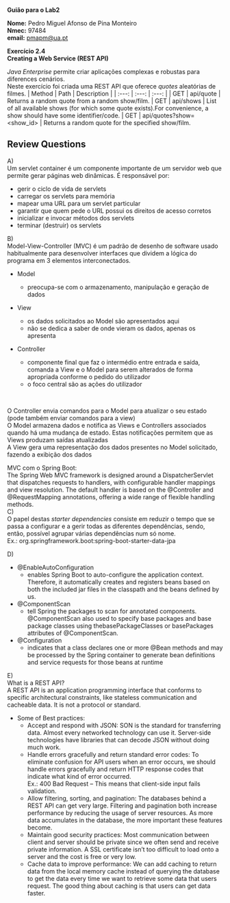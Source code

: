 **Guião para o Lab2**

**Nome:** Pedro Miguel Afonso de Pina Monteiro <br>
**Nmec:** 97484 <br>
**email:** pmapm@ua.pt

**Exercício 2.4**<br>
**Creating a Web Service (REST API)**<br>

*Java Enterprise* permite criar aplicações complexas e robustas para diferences cenários.<br>
Neste exercício foi criada uma REST API que oferece *quotes* aleatórias de filmes.
| Method | Path | Description |
| :---: | :---: | :---: |
| GET | api/quote | Returns a random quote from a random show/film.
| GET | api/shows | List of all available shows (for which some quote exists).For convenience, a show should have some identifier/code.
| GET | api/quotes?show=<show_id> | Returns a random quote for the specified show/film.

## **Review Questions**
A) <br>
Um servlet container é um componente importante de um servidor web que permite gerar páginas web dinâmicas. É responsável por:
- gerir o ciclo de vida de servlets
- carregar os servlets para memória
- mapear uma URL para um servlet particular
- garantir que quem pede o URL possui os direitos de acesso corretos
- inicializar e invocar métodos dos servlets
- terminar (destruir) os servlets 

B) <br>
Model-View-Controller (MVC) é um padrão de desenho de software usado habitualmente para desenvolver interfaces que dividem a lógica do programa em 3 elementos interconectados. <br>
- Model
    - preocupa-se com o armazenamento, manipulação e geração de dados
    
- View
    - os dados solicitados ao Model são apresentados aqui
    - não se dedica a saber de onde vieram os dados, apenas os apresenta

- Controller
    - componente final que faz o intermédio entre entrada e saída, comanda a View e o Model para serem alterados de forma apropriada conforme o pedido do utilizador
    - o foco central são as ações do utilizador
<br> 

O Controller envia comandos para o Model para atualizar o seu estado (pode também enviar comandos para a view)<br>
O Model armazena dados e notifica as Views e Controllers associados quando há uma mudança de estado. Estas notificações permitem que as Views produzam saídas atualizadas<br>
A View gera uma representação dos dados presentes no Model solicitado, fazendo a exibição dos dados<br>

MVC com o Spring Boot:<br>
The Spring Web MVC framework is designed around a DispatcherServlet that dispatches requests to handlers, with configurable handler mappings and view resolution. The default handler is based on the @Controller and @RequestMapping annotations, offering a wide range of flexible handling methods. <br>
C) <br>
O papel destas *starter dependencies* consiste em reduzir o tempo que se passa a configurar e a gerir todas as diferentes dependências, sendo, então, possível agrupar várias dependências num só nome. <br>
Ex.: org.springframework.boot:spring-boot-starter-data-jpa <br>

D) <br>
- @EnableAutoConfiguration
    - enables Spring Boot to auto-configure the application context. Therefore, it automatically creates and registers beans based on both the included jar files in the classpath and the beans defined by us.
- @ComponentScan
    - tell Spring the packages to scan for annotated components. @ComponentScan also used to specify base packages and base package classes using thebasePackageClasses or basePackages attributes of @ComponentScan.
- @Configuration
    -  indicates that a class declares one or more @Bean methods and may be processed by the Spring container to generate bean definitions and service requests for those beans at runtime

E) <br>
What is a REST API?<br>
A REST API is an application programming interface that conforms to specific architectural constraints, like stateless communication and cacheable data. It is not a protocol or standard. <br>

- Some of Best practices:
    - Accept and respond with JSON: SON is the standard for transferring data. Almost every networked technology can use it. Server-side technologies have libraries that can decode JSON without doing much work.
    - Handle errors gracefully and return standard error codes: To eliminate confusion for API users when an error occurs, we should handle errors gracefully and return HTTP response codes that indicate what kind of error occurred. <br>Ex.: 400 Bad Request – This means that client-side input fails validation.
    - Allow filtering, sorting, and pagination: The databases behind a REST API can get very large. Filtering and pagination both increase performance by reducing the usage of server resources. As more data accumulates in the database, the more important these features become.
    - Maintain good security practices: Most communication between client and server should be private since we often send and receive private information. A SSL certificate isn’t too difficult to load onto a server and the cost is free or very low. 
    - Cache data to improve performance: We can add caching to return data from the local memory cache instead of querying the database to get the data every time we want to retrieve some data that users request. The good thing about caching is that users can get data faster.